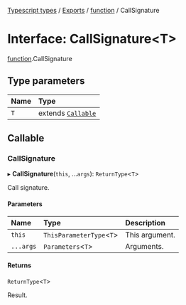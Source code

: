 [Typescript types](../index.md) / [Exports](../modules.md) / [function](../modules/function.md) / CallSignature

# Interface: CallSignature<T\>

[function](../modules/function.md).CallSignature

## Type parameters

| Name | Type |
| :------ | :------ |
| `T` | extends [`Callable`](function.Callable.md) |

## Callable

### CallSignature

▸ **CallSignature**(`this`, ...`args`): `ReturnType`<`T`\>

Call signature.

#### Parameters

| Name | Type | Description |
| :------ | :------ | :------ |
| `this` | `ThisParameterType`<`T`\> | This argument. |
| `...args` | `Parameters`<`T`\> | Arguments. |

#### Returns

`ReturnType`<`T`\>

Result.
